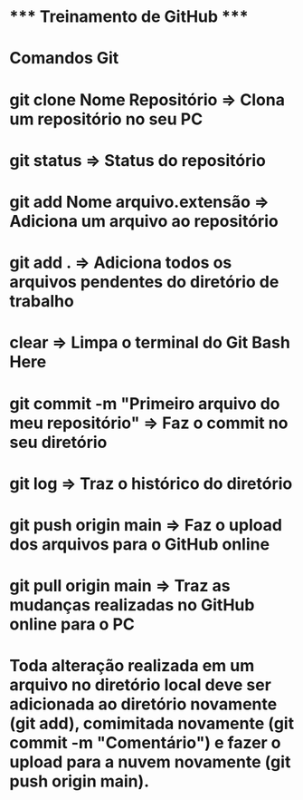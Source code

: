 # *** Treinamento de GitHub ***
# Comandos Git
# git clone Nome Repositório => Clona um repositório no seu PC
# git status => Status do repositório
# git add Nome arquivo.extensão => Adiciona um arquivo ao repositório
# git add . => Adiciona todos os arquivos pendentes do diretório de trabalho
# clear => Limpa o terminal do Git Bash Here
# git commit -m "Primeiro arquivo do meu repositório" => Faz o commit no seu diretório
# git log => Traz o histórico do diretório
# git push origin main => Faz o upload dos arquivos para o GitHub online
# git pull origin main => Traz as mudanças realizadas no GitHub online para o PC

# Toda alteração realizada em um arquivo no diretório local deve ser adicionada ao diretório novamente (git add), comimitada novamente (git commit -m "Comentário") e fazer o upload para a nuvem novamente (git push origin main).
